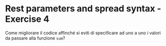 # Rest parameters and spread syntax - Exercise 4
Come migliorare il codice affinché si eviti di specificare ad uno a uno i valori da passare alla funzione `sum`?